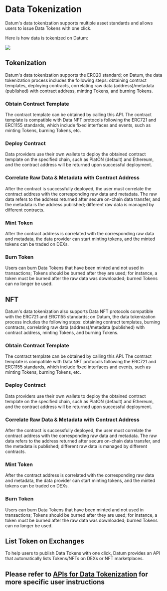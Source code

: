 # Data Tokenization

Datum's data tokenization supports multiple asset standards and allows users to issue Data Tokens with one click.

Here is how data is tokenized on Datum:

![][Data Tokenization]

## Tokenization

Datum's data tokenization supports the ERC20 standard; on Datum, the data tokenization process includes the following steps: obtaining contract templates, deploying contracts, correlating raw data (address)/metadata (published) with contract address, minting Tokens, and burning Tokens.

### Obtain Contract Template

The contract template can be obtained by calling this API. The contract template is compatible with Data NFT protocols following the ERC721 and ERC1155 standards, which include fixed interfaces and events, such as minting Tokens, burning Tokens, etc.

### Deploy Contract

Data providers use their own wallets to deploy the obtained contract template on the specified chain, such as PlatON (default) and Ethereum, and the contract address will be returned upon successful deployment.

### Correlate Raw Data & Metadata with Contract Address

After the contract is successfully deployed, the user must correlate the contract address with the corresponding raw data and metadata. The raw data refers to the address returned after secure on-chain data transfer, and the metadata is the address published; different raw data is managed by different contracts.

### Mint Token

After the contract address is correlated with  the corresponding raw data and metadata, the data provider can start minting tokens, and the minted tokens can be traded on DEXs.

### Burn Token

Users can burn Data Tokens that have been minted and not used in transactions; Tokens should be burned after they are used; for instance, a token must be burned after the raw data was downloaded; burned Tokens can no longer be used.

## NFT

Datum's data tokenization also supports Data NFT protocols compatible with the ERC721 and ERC1155 standards; on Datum, the data tokenization process includes the following steps: obtaining contract templates, burning contracts, correlating raw data (address)/metadata (published) with contract address, minting Tokens, and burning Tokens.

### Obtain Contract Template

The contract template can be obtained by calling this API. The contract template is compatible with Data NFT protocols following the ERC721 and ERC1155 standards, which include fixed interfaces and events, such as minting Tokens, burning Tokens, etc.

### Deploy Contract

Data providers use their own wallets to deploy the obtained contract template on the specified chain, such as PlatON (default) and Ethereum, and the contract address will be returned upon successful deployment.

### Correlate Raw Data & Metadata with Contract Address

After the contract is successfully deployed, the user must correlate the contract address with the corresponding raw data and metadata. The raw data refers to the address returned after secure on-chain data transfer, and the metadata is published; different raw data is managed by different contracts.

### Mint Token

After the contract address is correlated with the corresponding raw data and metadata, the data provider can start minting tokens, and the minted tokens can be traded on DEXs.

### Burn Token

Users can burn Data Tokens that have been minted and not used in transactions; Tokens should be burned after they are used; for instance, a token must be burned after the raw data was downloaded; burned Tokens can no longer be used.

## List Token on Exchanges

To help users to publish Data Tokens with one click, Datum provides an API that automatically lists Tokens/NFTs on DEXs or NFT marketplaces.

## Please refer to [APIs for Data Tokenization][api desc] for more specific user instructions

[Data Tokenization]: ../img/data_capitalization.png
[api desc]: ../APIDescription/DataTokenization.md